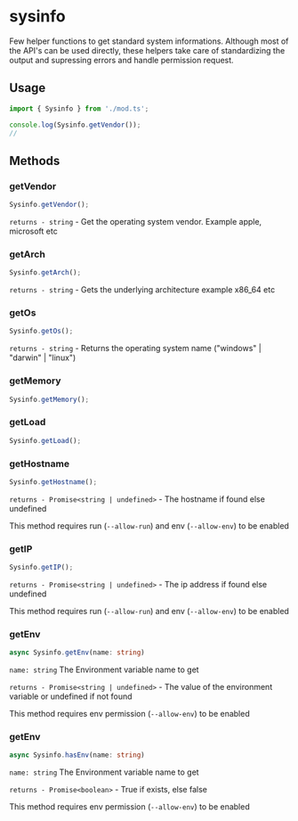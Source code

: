 # sysinfo

Few helper functions to get standard system informations. Although most of the
API's can be used directly, these helpers take care of standardizing the output
and supressing errors and handle permission request.

## Usage

```ts
import { Sysinfo } from './mod.ts';

console.log(Sysinfo.getVendor());
//
```

## Methods

### getVendor

```ts
Sysinfo.getVendor();
```

`returns - string` - Get the operating system vendor. Example apple, microsoft
etc

### getArch

```ts
Sysinfo.getArch();
```

`returns - string` - Gets the underlying architecture example x86_64 etc

### getOs

```ts
Sysinfo.getOs();
```

`returns - string` - Returns the operating system name ("windows" | "darwin" |
"linux")

### getMemory

```ts
Sysinfo.getMemory();
```

### getLoad

```ts
Sysinfo.getLoad();
```

### getHostname

```ts
Sysinfo.getHostname();
```

`returns - Promise<string | undefined>` - The hostname if found else undefined

This method requires run (`--allow-run`) and env (`--allow-env`) to be enabled

### getIP

```ts
Sysinfo.getIP();
```

`returns - Promise<string | undefined>` - The ip address if found else undefined

This method requires run (`--allow-run`) and env (`--allow-env`) to be enabled

### getEnv

```ts
async Sysinfo.getEnv(name: string)
```

`name: string` The Environment variable name to get

`returns - Promise<string | undefined>` - The value of the environment variable
or undefined if not found

This method requires env permission (`--allow-env`) to be enabled

### getEnv

```ts
async Sysinfo.hasEnv(name: string)
```

`name: string` The Environment variable name to get

`returns - Promise<boolean>` - True if exists, else false

This method requires env permission (`--allow-env`) to be enabled
